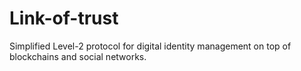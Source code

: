 # Link-of-trust
Simplified Level-2 protocol for digital identity management on top of blockchains and social networks.
